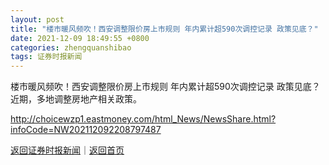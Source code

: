 ```yaml
---
layout: post
title: "楼市暖风频吹！西安调整限价房上市规则 年内累计超590次调控记录 政策见底？"
date: 2021-12-09 18:49:55 +0800
categories: zhengquanshibao
tags: 证券时报新闻
---
```

楼市暖风频吹！西安调整限价房上市规则 年内累计超590次调控记录 政策见底？
近期，多地调整房地产相关政策。

<http://choicewzp1.eastmoney.com/html_News/NewsShare.html?infoCode=NW202112092208797487>

[返回证券时报新闻](//finews.withounder.com/zhengquanshibao/)｜[返回首页](//finews.withounder.com/)